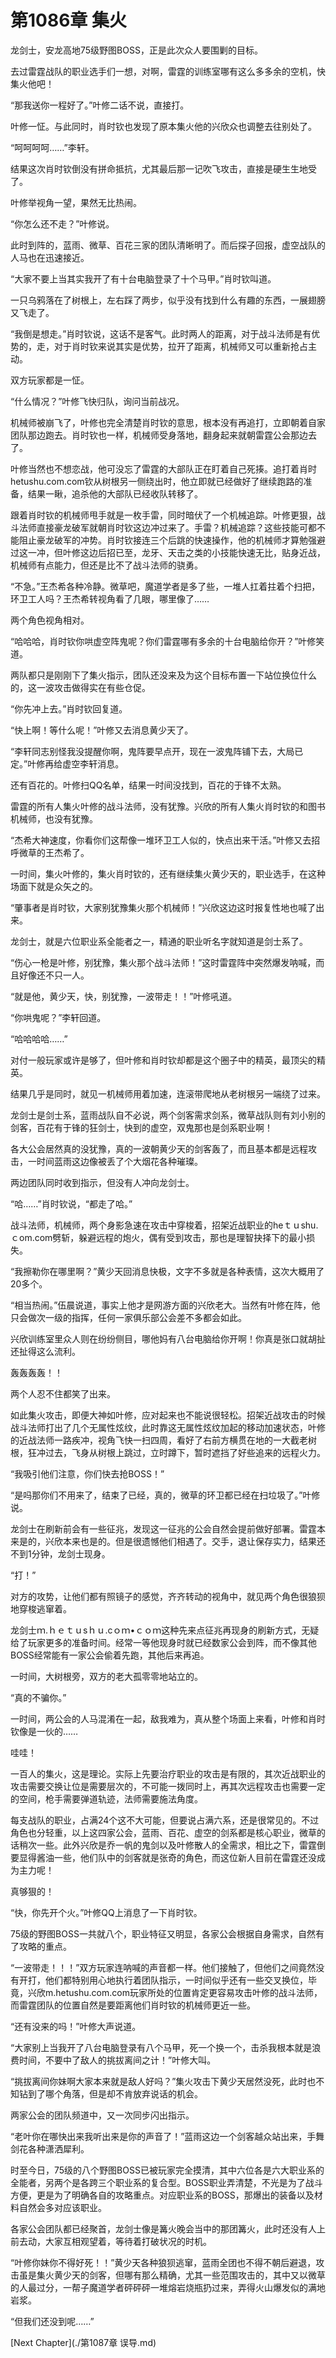# 第1086章 集火

龙剑士，安龙高地75级野图BOSS，正是此次众人要围剿的目标。

去过雷霆战队的职业选手们一想，对啊，雷霆的训练室哪有这么多多余的空机，快集火他吧！

“那我送你一程好了。”叶修二话不说，直接打。

叶修一怔。与此同时，肖时钦也发现了原本集火他的兴欣众也调整去往别处了。

“呵呵呵呵……”李轩。

结果这次肖时钦倒没有拼命抵抗，尤其最后那一记吹飞攻击，直接是硬生生地受了。

叶修举视角一望，果然无比热闹。

“你怎么还不走？”叶修说。

此时到阵的，蓝雨、微草、百花三家的团队清晰明了。而后探子回报，虚空战队的人马也在迅速接近。

“大家不要上当其实我开了有十台电脑登录了十个马甲。”肖时钦叫道。

一只乌鸦落在了树根上，左右踩了两步，似乎没有找到什么有趣的东西，一展翅膀又飞走了。

“我倒是想走。”肖时钦说，这话不是客气。此时两人的距离，对于战斗法师是有优势的，走，对于肖时钦来说其实是优势，拉开了距离，机械师又可以重新抢占主动。

双方玩家都是一怔。

“什么情况？”叶修飞快归队，询问当前战况。

机械师被崩飞了，叶修也完全清楚肖时钦的意思，根本没有再追打，立即朝着自家团队那边跑去。肖时钦也一样，机械师受身落地，翻身起来就朝雷霆公会那边去了。

叶修当然也不想恋战，他可没忘了雷霆的大部队正在盯着自己死揍。追打着肖时hetushu.com.com钦从树根另一侧绕出时，他立即就已经做好了继续跑路的准备，结果一瞅，追杀他的大部队已经收队转移了。

跟着肖时钦的机械师甩手就是一枚手雷，同时暗伏了一个机械追踪。叶修更狠，战斗法师直接豪龙破军就朝肖时钦这边冲过来了。手雷？机械追踪？这些技能可都不能阻止豪龙破军的冲势。肖时钦接连三个后跳的快速操作，他的机械师才算勉强避过这一冲，但叶修这边后招已至，龙牙、天击之类的小技能快速无比，贴身近战，机械师有点能力，但还是比不了战斗法师的骁勇。

“不急。”王杰希各种冷静。微草吧，魔道学者是多了些，一堆人扛着拄着个扫把，环卫工人吗？王杰希转视角看了几眼，哪里像了……

两个角色视角相对。

“哈哈哈，肖时钦你哄虚空阵鬼呢？你们雷霆哪有多余的十台电脑给你开？”叶修笑道。

两队都只是刚刚下了集火指示，团队还没来及为这个目标布置一下站位换位什么的，这一波攻击做得实在有些仓促。

“你先冲上去。”肖时钦回复道。

“快上啊！等什么呢！”叶修又去消息黄少天了。

“李轩同志别怪我没提醒你啊，鬼阵要早点开，现在一波鬼阵铺下去，大局已定。”叶修再给虚空李轩消息。

还有百花的。叶修扫QQ名单，结果一时间没找到，百花的于锋不太熟。

雷霆的所有人集火叶修的战斗法师，没有犹豫。兴欣的所有人集火肖时钦的和图书机械师，也没有犹豫。

“杰希大神速度，你看你们这帮像一堆环卫工人似的，快点出来干活。”叶修又去招呼微草的王杰希了。

一时间，集火叶修的，集火肖时钦的，还有继续集火黄少天的，职业选手，在这种场面下就是众矢之的。

“肇事者是肖时钦，大家别犹豫集火那个机械师！”兴欣这边这时报复性地也喊了出来。

龙剑士，就是六位职业系全能者之一，精通的职业听名字就知道是剑士系了。

“伤心一枪是叶修，别犹豫，集火那个战斗法师！”这时雷霆阵中突然爆发呐喊，而且好像还不只一人。

“就是他，黄少天，快，别犹豫，一波带走！！”叶修吼道。

“你哄鬼呢？”李轩回道。

“哈哈哈哈……”

对付一般玩家或许是够了，但叶修和肖时钦却都是这个圈子中的精英，最顶尖的精英。

结果几乎是同时，就见一机械师用着加速，连滚带爬地从老树根另一端绕了过来。

龙剑士是剑士系，蓝雨战队自不必说，两个剑客需求剑系，微草战队则有刘小别的剑客，百花有于锋的狂剑士，快到的虚空，双鬼那也是剑系职业啊！

各大公会居然真的没犹豫，真的一波朝黄少天的剑客轰了，而且基本都是远程攻击，一时间蓝雨这边像被丢了个大烟花各种璀璨。

两边团队同时收到指示，但没有人冲向龙剑士。

“哈……”肖时钦说，“都走了哈。”

战斗法师，机械师，两个身影急速在攻击中穿梭着，招架近战职业的heｔｕshu.ｃom.com劈斩，躲避远程的炮火，偶有受到攻击，那也是理智抉择下的最小损失。

“我擦勒你在哪里啊？”黄少天回消息快极，文字不多就是各种表情，这次大概用了20多个。

“相当热闹。”伍晨说道，事实上他才是网游方面的兴欣老大。当然有叶修在阵，他只会做次一级的指挥，任何一家俱乐部公会差不多都会如此。

兴欣训练室里众人则在纷纷侧目，哪他妈有八台电脑给你开啊！你真是张口就胡扯还扯得这么流利。

轰轰轰轰！！

两个人忍不住都笑了出来。

如此集火攻击，即便大神如叶修，应对起来也不能说很轻松。招架近战攻击的时候战斗法师打出了几个无属性炫纹，此时靠这无属性炫纹加起的移动加速状态，叶修的近战法师一路疾冲，视角飞快一扫四周，看好了右前方横贯在地的一大截老树根，狂冲过去，飞身从树根上跳过，立时蹲下，暂时遮挡了好些追来的远程火力。

“我吸引他们注意，你们快去抢BOSS！”

“是吗那你们不用来了，结束了已经，真的，微草的环卫都已经在扫垃圾了。”叶修说。

龙剑士在刷新前会有一些征兆，发现这一征兆的公会自然会提前做好部署。雷霆本来是的，兴欣本来也是的。但是很遗憾他们相遇了。交手，退让保存实力，结果还不到1分钟，龙剑士现身。

“打！”

对方的攻势，让他们都有照镜子的感觉，齐齐转动的视角中，就见两个角色很狼狈地穿梭逃窜着。

龙剑士ｍ.ｈｅｔｕsｈｕ.cｏｍ•ｃｏｍ这种先来点征兆再现身的刷新方式，无疑给了玩家更多的准备时间。经常一等他现身时就已经数家公会到阵，而不像其他BOSS经常能有一家公会偷着先跑，其他后来再追。

一时间，大树根旁，双方的老大孤零零地站立的。

“真的不骗你。”

一时间，两公会的人马混淆在一起，敌我难为，真从整个场面上来看，叶修和肖时钦像是一伙的……

哇哇！

一百人的集火，这是理论。实际上先要治疗职业的攻击是有限的，其次近战职业的攻击需要交换让位是需要层次的，不可能一拨同时上，再其次远程攻击也需要一定的空间，枪手需要弹道轨迹，法师需要施法角度。

每支战队的职业，占满24个这不大可能，但要说占满六系，还是很常见的。不过角色也分轻重，以上这四家公会，蓝雨、百花、虚空的剑系都是核心职业，微草的话稍次一些。此外兴欣是乔一帆的鬼剑以及叶修散人的全需求，相比之下，雷霆倒要显得酱油一些，他们队中的剑客就是张奇的角色，而这位新人目前在雷霆还没成为主力呢！

真够狠的！

“快，你先开个火。”叶修QQ上消息了一下肖时钦。

75级的野图BOSS一共就八个，职业特征又明显，各家公会根据自身需求，自然有了攻略的重点。

“一波带走！！！”双方玩家连呐喊的声音都一样。他们接触了，但他们之间竟然没有开打，他们都特别用心地执行着团队指示，一时间似乎还有一些交叉换位，毕竟，兴欣m.hetushu.com.com玩家所处的位置肯定更容易攻击叶修的战斗法师，而雷霆团队的位置自然是要距离他们肖时钦的机械师更近一些。

“还有没来的吗！”叶修大声说道。

“大家别上当我开了八台电脑登录有八个马甲，死一个换一个，击杀我根本就是浪费时间，不要中了敌人的挑拔离间之计！”叶修大叫。

“挑拔离间你妹啊大家本来就是敌人好吗？”集火攻击下黄少天居然没死，此时也不知钻到了哪个角落，但是却不肯放弃说话的机会。

两家公会的团队频道中，又一次同步闪出指示。

“老叶你在哪快出来我听出来是你的声音了！”蓝雨这边一个剑客越众站出来，手舞剑花各种潇洒犀利。

时至今日，75级的八个野图BOSS已被玩家完全摸清，其中六位各是六大职业系的全能者，另两个是各跨三个职业系的复合型。BOSS职业弄清楚，不光是为了战斗方便，更是为了明确各自的攻略重点。对应职业系的BOSS，那爆出的装备以及材料自然会多对应该职业。

各家公会团队都已经聚首，龙剑士像是篝火晚会当中的那团篝火，此时还没有人上前去动，大家互相观望着，等待着打破状况的时机。

“叶修你妹你不得好死！！”黄少天各种狼狈逃窜，蓝雨全团也不得不朝后避退，攻击虽是集火黄少天的剑客，但哪有那么精确，尤其一些范围攻击的，其中又以微草的人最过分，一帮子魔道学者砰砰砰一堆熔岩烧瓶扔过来，弄得火山爆发似的满地岩浆。

“但我们还没到呢……”



[Next Chapter](./第1087章 误导.md)